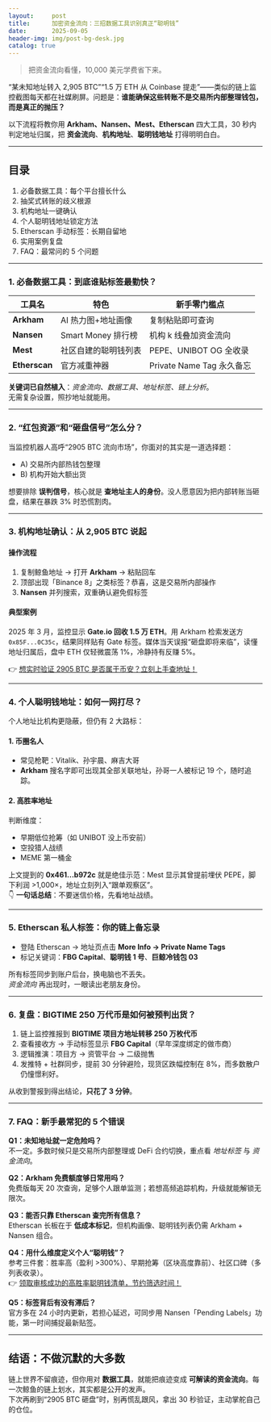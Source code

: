 ```yaml
---
layout:     post
title:      加密资金流向：三招数据工具识别真正“聪明钱”
date:       2025-09-05
header-img: img/post-bg-desk.jpg
catalog: true
---
```


> 把资金流向看懂，10,000 美元学费省下来。

“某未知地址转入 2,905 BTC”“1.5 万 ETH 从 Coinbase 提走”——类似的链上监控截图每天都在社媒刷屏。问题是：**谁能确保这些转账不是交易所内部整理钱包，而是真正的抛压？**

以下流程将教你用 **Arkham、Nansen、Mest、Etherscan** 四大工具，30 秒内判定地址归属，把 **资金流向**、**机构地址**、**聪明钱地址** 打得明明白白。

---

## 目录

1. 必备数据工具：每个平台擅长什么  
2. 抽奖式转账的歧义根源  
3. 机构地址一键确认  
4. 个人聪明钱地址锁定方法  
5. Etherscan 手动标签：长期自留地  
6. 实用案例复盘  
7. FAQ：最常问的 5 个问题

---

### 1. 必备数据工具：到底谁贴标签最勤快？

| 工具名 | 特色 | 新手零门槛点 |
|---|---|---|
| **Arkham** | AI 热力图+地址画像 | 复制粘贴即可查询 |
| **Nansen** | Smart Money 排行榜 | 机构 k 线叠加资金流向 |
| **Mest** | 社区自建的聪明钱列表 | PEPE、UNIBOT OG 全收录 |
| **Etherscan** | 官方减重神器 | Private Name Tag 永久备忘 |

**关键词已自然植入**：*资金流向、数据工具、地址标签、链上分析*。  
无需复杂设置，照抄地址就能用。

---

### 2. “红包资源”和“砸盘信号”怎么分？

当监控机器人高呼“2905 BTC 流向市场”，你面对的其实是一道选择题：

- A) 交易所内部热钱包整理  
- B) 机构开始大额出货  

想要排除 **误判信号**，核心就是 **查地址主人的身份**。没人愿意因为把内部转账当砸盘，结果在暴跌 3% 时恐慌割肉。

---

### 3. 机构地址确认：从 2,905 BTC 说起

#### 操作流程

1. 复制鲸鱼地址 → 打开 **Arkham** → 粘贴回车  
2. 顶部出现「Binance 8」之类标签？恭喜，这是交易所内部操作  
3. **Nansen** 并列搜索，双重确认避免假标签  

#### 典型案例

2025 年 3 月，监控显示 **Gate.io 回收 1.5 万 ETH**。用 Arkham 检索发送方 `0x85F...0C35c`，结果同样贴有 Gate 标签。媒体当天误报“砸盘即将来临”，读懂地址归属后，盘中 ETH 仅轻微震荡 1%，冷静持有反赚 5%。

👉 [想实时验证 2905 BTC 是否属于币安？立刻上手查地址！](https://okxdog.com/)

---

### 4. 个人聪明钱地址：如何一网打尽？

个人地址比机构更隐蔽，但仍有 2 大路标：

#### 1. 币圈名人

- 常见枪靶：Vitalik、孙宇晨、麻吉大哥  
- **Arkham** 搜名字即可出现其全部关联地址，孙哥一人被标记 19 个，随时追踪。

#### 2. **高胜率地址**

判断维度：

- 早期低位抢筹（如 UNIBOT 没上币安前）  
- 空投猎人战绩  
- MEME 第一桶金  

上文提到的 **0x461...b972c** 就是绝佳示范：Mest 显示其曾提前埋伏 PEPE，脚下利润 >1,000×，地址立刻列入“跟单观察区”。  
👇 **一句话总结**：不要迷信价格，先看地址战绩。

---

### 5. Etherscan 私人标签：你的链上备忘录

- 登陆 Etherscan → 地址页点击 **More Info → Private Name Tags**  
- 标记关键词：**FBG Capital**、**聪明钱 1 号**、**巨鲸冷钱包 03**  

所有标签同步到账户后台，换电脑也不丢失。  
*资金流向* 再出现时，一眼读出老朋友身份。

---

### 6. 复盘：BIGTIME 250 万代币是如何被预判出货？

1. 链上监控推报到 **BIGTIME 项目方地址转移 250 万枚代币**  
2. 查看接收方 → 手动标签显示 **FBG Capital**（早年深度绑定的做市商）  
3. 逻辑推演：项目方 → 资管平台 → 二级抛售  
4. 发推特 + 社群同步，提前 30 分钟避险，现货区跌幅控制在 8%，而多数散户仍憧憬利好。

从收到警报到得出结论，**只花了 3 分钟**。

---

### 7. FAQ：新手最常犯的 5 个错误

**Q1：未知地址就一定危险吗？**  
不一定。多数时候只是交易所内部整理或 DeFi 合约切换，重点看 *地址标签* 与 *资金流向*。

**Q2：Arkham 免费额度够日常用吗？**  
免费版每天 20 次查询，足够个人跟单监测；若想高频追踪机构，升级就能解锁无限次。

**Q3：能否只靠 Etherscan 查完所有信息？**  
Etherscan 长板在于 **低成本标记**，但机构画像、聪明钱列表仍需 Arkham + Nansen 组合。

**Q4：用什么维度定义个人“聪明钱”？**  
参考三件套：胜率高（盈利 >300%）、早期抢筹（区块高度靠前）、社区口碑（多列表收录）。  
👉 [领取审核成功的高胜率聪明钱清单，节约筛选时间！](https://okxdog.com/)

**Q5：标签背后有没有滞后？**  
官方多在 24 小时内更新，若担心延迟，可同步用 Nansen「Pending Labels」功能，第一时间捕捉最新贴签。

---

## 结语：不做沉默的大多数

链上世界不留痕迹，但你用对 **数据工具**，就能把痕迹变成 **可解读的资金流向**。每一次鲸鱼的链上划水，其实都是公开的发声。  
下次再刷到“2905 BTC 砸盘”时，别再慌乱跟风，拿出 30 秒验证，主动掌舵自己的仓位。